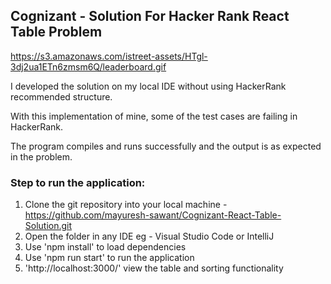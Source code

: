 ## Cognizant - Solution For Hacker Rank React Table Problem

https://s3.amazonaws.com/istreet-assets/HTgl-3dj2ua1ETn6zmsm6Q/leaderboard.gif


I developed the solution on my local IDE without using HackerRank recommended structure.

With this implementation of mine, some of the test cases are failing in HackerRank. 

The program compiles and runs successfully and the output is as expected in the problem.


### Step to run the application:

1) Clone the git repository into your local machine  - https://github.com/mayuresh-sawant/Cognizant-React-Table-Solution.git
2) Open the folder in any IDE eg - Visual Studio Code or IntelliJ
3) Use 'npm install' to load dependencies
4) Use 'npm run start' to run the application
5) 'http://localhost:3000/' view the table and sorting functionality


